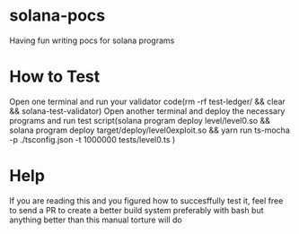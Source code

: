 # solana-pocs
Having fun writing pocs for solana programs

# How to Test
Open one terminal and run your validator code(rm -rf test-ledger/ && clear && solana-test-validator)
Open another terminal and deploy the necessary programs and run test script(solana program deploy level/level0.so && solana program deploy target/deploy/level0exploit.so && yarn run ts-mocha -p ./tsconfig.json -t 1000000 tests/level0.ts )

# Help
If you are reading this and you figured how to succesffully test it, feel free to send a PR to create a better build system preferably with bash but anything better than this manual torture will do

